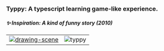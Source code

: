 ### Typpy: A typescript learning game-like experience.

##### ✨ Inspiration: A kind of funny story (2010)

<table>
  <tr>
    <td>
      <a href="https://youtu.be/O-rrawJ64ak?si=LInibuU-BU86nMwK">
        <img src="https://github.com/user-attachments/assets/3ad476a6-2c99-4e22-9901-f6ca9ab7c2c6" alt="drawing-scene" />
      </a>
    </td>
    <td>
      <img src="https://github.com/user-attachments/assets/9c0677ce-2e96-4515-8e9f-33cb7593edd4" alt="typpy" />
    </td>
  </tr>
</table>
